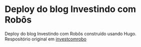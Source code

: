 # Deploy do blog Investindo com Robôs

Deploy do blog Investindo com Robôs construído usando Hugo. Respositório original em [investcomrobo](https://github.com/brunonbn/investcomrobo)
